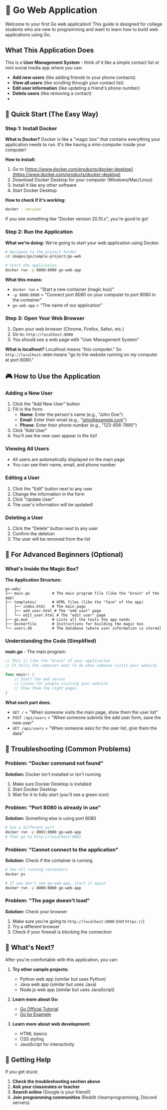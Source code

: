 # 🚀 Go Web Application 

Welcome to your first Go web application! This guide is designed for college students who are new to programming and want to learn how to build web applications using Go.

##  What This Application Does

This is a **User Management System** - think of it like a simple contact list or mini social media app where you can:
- **Add new users** (like adding friends to your phone contacts)
- **View all users** (like scrolling through your contact list)
- **Edit user information** (like updating a friend's phone number)
- **Delete users** (like removing a contact)
- 

## 🚀 Quick Start (The Easy Way)

### Step 1: Install Docker
**What is Docker?** Docker is like a "magic box" that contains everything your application needs to run. It's like having a mini-computer inside your computer!

**How to install:**
1. Go to [https://www.docker.com/products/docker-desktop](https://www.docker.com/products/docker-desktop)
2. Download Docker Desktop for your computer (Windows/Mac/Linux)
3. Install it like any other software
4. Start Docker Desktop

**How to check if it's working:**
```bash
docker --version
```
If you see something like "Docker version 20.10.x", you're good to go!

### Step 2: Run the Application
**What we're doing:** We're going to start your web application using Docker.

```bash
# Navigate to the project folder
cd images/go/sample-project/go-web

# Start the application
docker run -p 8080:8080 go-web-app
```

**What this means:**
- `docker run` = "Start a new container (magic box)"
- `-p 8080:8080` = "Connect port 8080 on your computer to port 8080 in the container"
- `go-web-app` = "The name of our application"

### Step 3: Open Your Web Browser
1. Open your web browser (Chrome, Firefox, Safari, etc.)
2. Go to: `http://localhost:8080`
3. You should see a web page with "User Management System"

**What is localhost?** Localhost means "this computer." So `http://localhost:8080` means "go to the website running on my computer at port 8080."

## 🎮 How to Use the Application

### Adding a New User
1. Click the "Add New User" button
2. Fill in the form:
   - **Name**: Enter the person's name (e.g., "John Doe")
   - **Email**: Enter their email (e.g., "john@example.com")
   - **Phone**: Enter their phone number (e.g., "123-456-7890")
3. Click "Add User"
4. You'll see the new user appear in the list!

### Viewing All Users
- All users are automatically displayed on the main page
- You can see their name, email, and phone number

### Editing a User
1. Click the "Edit" button next to any user
2. Change the information in the form
3. Click "Update User"
4. The user's information will be updated!

### Deleting a User
1. Click the "Delete" button next to any user
2. Confirm the deletion
3. The user will be removed from the list

## 🔧 For Advanced Beginners (Optional)

### What's Inside the Magic Box?

**The Application Structure:**
```
go-web/
├── main.go          # The main program file (like the "brain" of the app)
├── templates/       # HTML files (like the "face" of the app)
│   ├── index.html   # The main page
│   ├── add_user.html # The "add user" page
│   └── edit_user.html # The "edit user" page
├── go.mod           # Lists all the tools the app needs
├── Dockerfile       # Instructions for building the magic box
└── users.db         # The database (where user information is stored)
```

### Understanding the Code (Simplified)

**main.go** - The main program:
```go
// This is like the "brain" of your application
// It tells the computer what to do when someone visits your website

func main() {
    // Start the web server
    // Listen for people visiting your website
    // Show them the right pages
}
```

**What each part does:**
- `GET /` = "When someone visits the main page, show them the user list"
- `POST /api/users` = "When someone submits the add user form, save the new user"
- `GET /api/users` = "When someone asks for the user list, give them the data"

## 🐛 Troubleshooting (Common Problems)

### Problem: "Docker command not found"
**Solution:** Docker isn't installed or isn't running
1. Make sure Docker Desktop is installed
2. Start Docker Desktop
3. Wait for it to fully start (you'll see a green icon)

### Problem: "Port 8080 is already in use"
**Solution:** Something else is using port 8080
```bash
# Use a different port
docker run -p 8081:8080 go-web-app
# Then go to http://localhost:8081
```

### Problem: "Cannot connect to the application"
**Solution:** Check if the container is running
```bash
# See all running containers
docker ps

# If you don't see go-web-app, start it again
docker run -p 8080:8080 go-web-app
```

### Problem: "The page doesn't load"
**Solution:** Check your browser
1. Make sure you're going to `http://localhost:8080` (not `https://`)
2. Try a different browser
3. Check if your firewall is blocking the connection


## 🔗 What's Next?

After you're comfortable with this application, you can:

1. **Try other sample projects:**
   - Python web app (similar but uses Python)
   - Java web app (similar but uses Java)
   - Node.js web app (similar but uses JavaScript)

2. **Learn more about Go:**
   - [Go Official Tutorial](https://golang.org/doc/tutorial/)
   - [Go by Example](https://gobyexample.com/)

3. **Learn more about web development:**
   - HTML basics
   - CSS styling
   - JavaScript for interactivity

## 🤝 Getting Help

If you get stuck:
1. **Check the troubleshooting section above**
2. **Ask your classmates or teacher**
3. **Search online** (Google is your friend!)
4. **Join programming communities** (Reddit r/learnprogramming, Discord servers)

